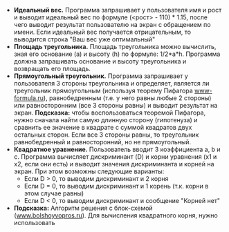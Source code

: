 - **Идеальный вес.** Программа запрашивает у пользователя имя и рост и выводит идеальный вес по формуле (<рост> - 110) \* 1.15, после чего выводит результат пользователю на экран с обращением по имени. Если идеальный вес получается отрицательным, то выводится строка "Ваш вес уже оптимальный"
- **Площадь треугольника.** Площадь треугольника можно вычислить, зная его основание (a) и высоту (h) по формуле: 1/2\*a\*h. Программа должна запрашивать основание и высоту треугольника и возвращать его площадь.
- **Прямоугольный треугольник.** Программа запрашивает у пользователя 3 стороны треугольника и определяет, является ли треугольник прямоугольным (используя теорему Пифагора www-formula.ru), равнобедренным (т.е. у него равны любые 2 стороны) или равносторонним (все 3 стороны равны) и выводит результат на экран. **Подсказка:** чтобы воспользоваться теоремой Пифагора, нужно сначала найти самую длинную сторону (гипотенуза) и сравнить ее значение в квадрате с суммой квадратов двух остальных сторон. Если все 3 стороны равны, то треугольник равнобедренный и равносторонний, но не прямоугольный.
- **Квадратное уравнение.** Пользователь вводит 3 коэффициента a, b и с. Программа вычисляет дискриминант (D) и корни уравнения (x1 и x2, если они есть) и выводит значения дискриминанта и корней на экран. При этом возможны следующие варианты:
  - Если D > 0, то выводим дискриминант и 2 корня
  - Если D = 0, то выводим дискриминант и 1 корень (т.к. корни в этом случае равны)
  - Если D < 0, то выводим дискриминант и сообщение "Корней нет"
- **Подсказка:** Алгоритм решения с блок-схемой (www.bolshoyvopros.ru). Для вычисления квадратного корня, нужно использовать
